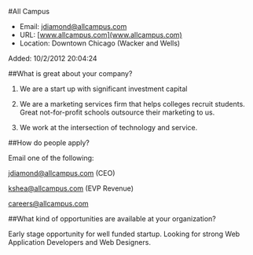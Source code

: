 
#All Campus

* Email: [jdiamond@allcampus.com](mailto:jdiamond@allcampus.com)
* URL: [www.allcampus.com](www.allcampus.com)
* Location: Downtown Chicago (Wacker and Wells)

Added: 10/2/2012 20:04:24

##What is great about your company?

1. We are a start up with significant investment capital

2. We are a marketing services firm that helps colleges recruit students.  Great not-for-profit schools outsource their marketing to us.

3. We work at the intersection of technology and service. 

##How do people apply?

Email one of the following:

jdiamond@allcampus.com (CEO)

kshea@allcampus.com (EVP Revenue)

careers@allcampus.com



##What kind of opportunities are available at your organization?

Early stage opportunity for well funded startup.  Looking for strong Web Application Developers and Web Designers.

		